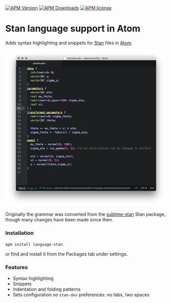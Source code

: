 [![APM Version](https://img.shields.io/apm/v/language-stan.svg)](https://atom.io/packages/language-stan)
[![APM Downloads](https://img.shields.io/apm/dm/language-stan.svg)](https://atom.io/packages/language-stan)
[![APM license](https://img.shields.io/apm/l/language-stan.svg)](https://atom.io/packages/language-stan)

# Stan language support in Atom

Adds syntax highlighting and snippets for [Stan](http://mc-stan.org/) files in [Atom](https://atom.io/).

![Example Stan file with syntax highlighting](example.png)

Originally the grammar was converted from the [sublime-stan](https://github.com/dougalsutherland/sublime-stan) Stan package,
though many changes have been made since then.

### Installation

```
apm install language-stan
```
or find and install it from the Packages tab under settings.

### Features

* Syntax highlighting
* Snippets
* Indentation and folding patterns
* Sets configuration so `stan-dev` preferences: no tabs, two spaces
